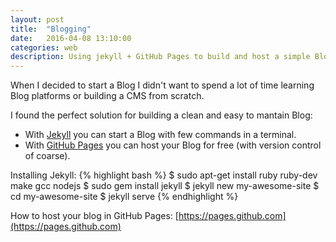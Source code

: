```yaml
---
layout: post
title:  "Blogging"
date:   2016-04-08 13:10:00
categories: web
description: Using jekyll + GitHub Pages to build and host a simple Blog
---
```


<!-- In the first page of Jekyll site you can read "Transform your plain text into static websites and blogs". This was my motivation to start a Blog.
Before knowing about Jekyll I decided that I needed to document some solutions (like code snippets) to recurrent problems in my daily routine as a developer.
I decided to document on Web and to make it public (maibe your problem was my problem). So I realized that my project became a blog.

As I didn't want to spend a lot of time learning Blog tools, I searched...
-->
When I decided to start a Blog I didn't want to spend a lot of time learning Blog platforms or building a CMS from scratch. 
<!-- My objective is just to document some recurrent solutions, so I it must be clean, fast to build and  -->

I found the perfect solution for building a clean and easy to mantain Blog:

- With [Jekyll](https://jekyllrb.com) you can start a Blog with few commands in a terminal. 
- With [GitHub Pages](https://pages.github.com) you can host your Blog for free (with version control of coarse).

Installing Jekyll:
{% highlight bash %}
$ sudo apt-get install ruby ruby-dev make gcc nodejs
$ sudo gem install jekyll 
$ jekyll new my-awesome-site
$ cd my-awesome-site 
$ jekyll serve
{% endhighlight %}

How to host your blog in GitHub Pages: [https://pages.github.com](https://pages.github.com)

